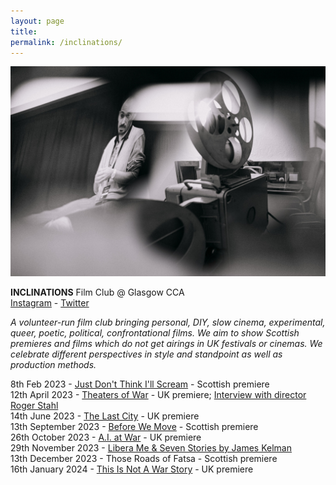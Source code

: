 ```yaml
---  
layout: page  
title:  
permalink: /inclinations/  
---  
```


![inclinations](/images/inclin.jpg)    

**INCLINATIONS** Film Club @ Glasgow CCA    
[Instagram](https://www.instagram.com/inclinations_film_club/) - [Twitter](https://twitter.com/inclinations_fc)  
    
_A volunteer-run film club bringing personal, DIY, slow cinema, experimental, queer, poetic, political, confrontational films. We aim to show Scottish premieres and films which do not get airings in UK festivals or cinemas. We celebrate different perspectives in style and standpoint as well as production methods._  
  
8th Feb 2023 - [Just Don't Think I'll Scream](https://www.cca-glasgow.com/programme/just-dont-think-ill-scream) - Scottish premiere  
12th April 2023 - [Theaters of War](https://www.cca-glasgow.com/programme/theaters-of-war) - UK premiere; [Interview with director Roger Stahl](https://www.conter.scot/2023/4/10/theatres-of-war-exposing-the-military-entertainment-complex/)  
14th June 2023 - [The Last City](https://www.cca-glasgow.com/programme/the-last-city) - UK premiere  
13th September 2023 - [Before We Move](https://www.cca-glasgow.com/programme/before-we-move) - Scottish premiere  
26th October 2023 - [A.I. at War](https://www.cca-glasgow.com/programme/a-i-at-war) - UK premiere  
29th November 2023 - [Libera Me & Seven Stories by James Kelman](https://www.cca-glasgow.com/programme/libera-me-seven-stories-by-james-kelman)  
13th December 2023 - Those Roads of Fatsa - Scottish premiere    
16th January 2024 - [This Is Not A War Story](https://www.cca-glasgow.com/programme/this-is-not-a-war-story) - UK premiere  

